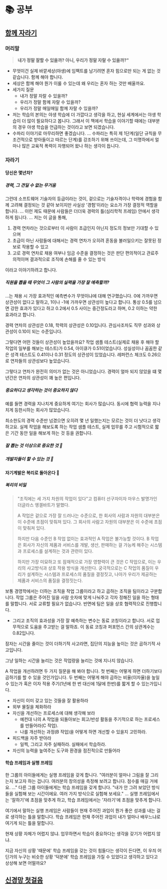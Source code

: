 # 📚 공부

## [함께 자라기](http://www.kyobobook.co.kr/product/detailViewKor.laf?mallGb=KOR&ejkGb=KOR&barcode=9788966262335)

<ProgressBar name="함께자라기" max="220" value="75" />

### 머리말

> **내가 정말 잘할 수 있을까? 아니, 우리가 정말 자랄 수 있을까?"**

-  무엇이건 실제 바깥세상(야생)에 임팩트를 남기려면 혼자 힘으로만 되는 게 없는 것 같습니다. 함께 해야 합니다.
-  세상은 함께 해야 뭔가 이룰 수 있는데 왜 우리는 혼자 하는 것만 배울까요.
-  세가지 질문
    -  내가 정말 자랄 수 있을까?
    -  우리가 정말 함께 자랄 수 있을까?
    -  우리가 정말 매일매일 함께 자랄 수 있을까?
-  저는 학습의 본의는 야생 학습에 더 가깝다고 생각을 하고, 현실 세계에서는 야생 학습이 더 많이 필요하다고 봅니다. 그래서 이 책에서 학습을 이야기할 때에는 대부분의 경우 야생 학습을 언급하는 것이라고 보면 되겠습니다.
-  수파리 이야기로 마무리하면 좋겠습니다. ... 수파리는 특히 제 1단계(일단 규칙을 무조건적으로 받아들이고 따르는 단계)를 강조하기 위해 쓰이는데, 그 미명하에서 얼마나 많은 교육적 폭력이 자행되어 왔나 하는 생각이 듭니다.

### 자라기

#### 당신은 몇년차?

##### 경력, 그 견딜 수 없는 무거움

그런데 소프트웨어 기술자의 등급이라는 것이, 겉으로는 기술자격이나 학력에 경험을 함께 고려해 결정되는 것 같아 보이지만 사실상 '경험'이라는 요소가 가장 결정적 역할을 합니다. ... 이런 제도 때문에 사람들은 더더욱 경력의 틀(심리학적 프레임) 안에서 생각하게 됩니다. ... 저는 이 글을 통해,

1. 경력 연차라는 것으로부터 이 사람이 초급인지 아닌지 정도의 정보만 기대할 수 있으며
2. 초급이 아닌 사람들에 대해서는 경력 연차가 오히려 혼동을 불러일으키는 잘못된 정보로 작용할 수 있고
3. 고로 경력 연차로 채용 여부나 임금 수준을 결정하는 것은 판단 편의적이고 관료주의적이며 결과적으로 조직에 손해를 줄 수 있는 방식

이라고 이야기하려고 합니다.

##### 직원을 뽑을 때 무엇이 그 사람의 실력을 가장 잘 예측할까?

...는 채용 시 가장 효과적인 예측변수가 무엇이냐에 대해 연구했습니다.
0에 가까우면 상관성이 없다고 말하고, 1이나 -1에 가까우면 상관성이 높다고 합니다.
통상 0.5를 넘으면 강한 효과가 있다고 하고 0.2에서 0.5 사이는 중간정도라고 하며, 0.2 이하는 약한 효과라고 합니다.

경력 연차의 상관성은 0.18, 학력의 상관성은 0.10입니다. 관심사조차도 직무 성과와 상관성이 0.10이 되는 수준입니다.

그렇다면 어떤 것들이 상관성이 높았을까요? 작업 샘플 테스트(실제로 채용 후 해야 할 작업의 일부를 해보는 테스트)가 0.54, 아이큐가 0.51이었습니다. 성실성이나 꼼꼼한 같은 성격 테스트도 0.41이나 0.31 정도의 상관성이 있었습니다. 레퍼런스 체크도 0.26으로 연차들의 상관성보다 높았습니다.

그렇다고 연차가 완전히 의미가 없는 것은 아니었습니다. 경력이 얼마 되지 않았을 떄 몇 년간은 연차의 상관성이 꽤 높은 편입니다.

##### 중요하다고 생각하는 것이 중요하지 않다

예를 들면 경력을 지나치게 중요하게 여기는 회사가 많습니다. 동시에 협력 능력을 지나치게 등한시하는 회사가 많았습니다.

최소한도의 경력 수준만 넘겼으면 오히려 몇 년 일했는지는 모르는 것이 더 낫다고 생각하고요.
실제 작업을 해보도록 하는 작업 샘플 테스트, 실제 업무를 주고 시험적으로 짧은 기간 동안 일을 해보게 하는 것 등을 권합니다.

##### 잘 뽑는 것 이상으로 중요한 것 🚧
##### 개발자들이 할 수 있는 것 🚧

#### 자기계발은 복리로 돌아온다 🚧

##### 복리의 비밀

> "조직에는 세 가지 차원의 작업이 있다"고 컴퓨터 선구자이자 마우스 발명가인 더글라스 엥겔바트가 말했다.
> 
> A 작업은 겉으로 가장 잘 드러나는 수준으로, 한 회사의 사람과 자원의 대부분은 이 수준에 초점이 맞춰져 있다. 그 회사의 사람고 자원의 대부분은 이 수준에 초점이 맞춰져 있다.
>
> 하지만 다음 수준인 B 작업 없이는 효과적인 A 작업은 불가능할 것이다. B 작업은 회사가 자신의 제품과 서비스를 개발, 생산, 판매하는 걸 가능케 해주는 시스템과 프로세스를 설계하는 것과 관련이 있다.
>
> 하지만 가장 미묘하고 또 잠재적으로 가장 영향력이 큰 것은 C 작업으로, 이는 우리의 사고방식과 상호 작용 방식을 개선한다. 궁극적으로는 C 작업의 품질이 우리가 설계하는 시스템과 프로세스의 품질을 결정짓고, 나아가 우리가 제공하는 제품과 서비스의 품질을 결정짓는다.

보통 경영학에서는 더하는 조직을 작업 그룹이라고 하고 곱하는 조직을 팀이라고 구분합니다. 작업 그룹은 주어진 일을 사람 숫자에 맞게 나눠주고 각자 정해진 일을 하는 형태를 말합니다. 서로 교류할 필요가 없습니다. 반면에 팀은 일을 상호 협력적으로 진행합니다.

<!-- <div class="indent-1 font-size-small text-grey"> ► 그리고 조직의 효과성을 가장 잘 예측하는 변수는 동료 코칭이라고 합니다. 서로 업무적으로 도움을 주고받는 걸 말하죠. 이 동료 코칭과 퍼포먼스 간의 상관계수는 0.82입니다.</div> -->
-  그리고 조직의 효과성을 가장 잘 예측하는 변수는 동료 코칭이라고 합니다. 서로 업무적으로 도움을 주고받는 걸 말하죠. 이 동료 코칭과 퍼포먼스 간의 상관계수는 0.82입니다.

잠자는 시간을 줄이는 것이 더하기적 사고라면, 집단의 지능을 높이는 것은 곱하기적 사고입니다.

그냥 일하는 시간을 늘리는 것은 작업량을 늘리는 것에 지나지 않습니다.

A 작업을 개선하려면 두 가지 질문을 해 봐야 합니다. 첫 번째는 어떻게 하면 더하기보다 곱하기를 할 수 있을 것인가입니다. 두 번째는 어떻게 해야 곱하는 비율(이자율)을 높일 수 있는가 혹은 이자 적용 주기(1년에 한 번 대신에 1달에 한번)를 짧게 할 수 있는가입니다.

-  자신이 이미 갖고 있는 것들을 잘 활용하라
-  외부 물질을 체화하라
-  자신을 개선하는 프로세스에 대해 생각해 보라
    -  예컨대 나의 A 작업을 되돌아보는 회고/반성 활동을 주기적으로 하는 프로세스를 만들어라(C 작업).
    -  나를 개선하는 과정(B 작업)을 어떻게 하면 개선할 수 있을지 고민하라.
-  피드백을 자주 받아라
    -  일찍, 그리고 자주 실패하라. 실패에서 학습하라.
-  자신의 능력을 높여주는 도구와 환경을 점진적으로 만들어라

#### 학습 프레임과 실행 프레임

한 그룹의 아이들에게는 실행 프레임을 갖게 합니다. "여러분이 얼마나 그림을 잘 그리는지 보고자 하는 겁니다. 여러분의 창의성을 측정해 보려고 합니다. 점수를 매길 거에요. ..." 다른 그룹 아이들에게는 학습 프레임을 갖게 합니다. "내가 안 그려 보았던 방식들을 실험해 보는 시간이에요. 여러 가지 방식으로 실험해 보세요." ... 실행 프레임에서는 '잘하기'에 초점을 맞추게 하고, 학습 프레임에서는 '자라기'에 초점을 맞추게 합니다.

여기에서 말하는 실행 프레임은 사람들이 현재 주어진 과업이 뭔가 좋은 성과를 내는 걸로 생각하는 틀을 말합니다. 학습 프레임은 현재 주어진 과업이 내가 얼마나 배우느냐로 여기게 되는 틀을 말합니다.

현재 상황 자체가 어렵지 않냐. 업무하면서 학습이 중요하다는 생각을 갖기가 어렵지 않냐.

지금 자신의 상황 '때문에' 학습 프레임을 갖는 것이 힘들다는 생각이 든다면, 이 우즤 어딘가의 누구는 비슷한 상황 '덕분에' 학습 프레임을 가질 수 있었다고 생각하고 있다고 상상해 보면 어떨까요?


## [신경망 첫걸음](http://www.kyobobook.co.kr/product/detailViewKor.laf?ejkGb=KOR&mallGb=KOR&barcode=9788968483509&orderClick=LEa&Kc=)

<ProgressBar name="신경망 첫걸음" max="100" value="0" />
